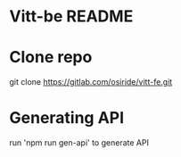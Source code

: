 # Vitt-be README
# Clone repo 
git clone https://gitlab.com/osiride/vitt-fe.git

# Generating API 
run 'npm run gen-api' to generate API 


